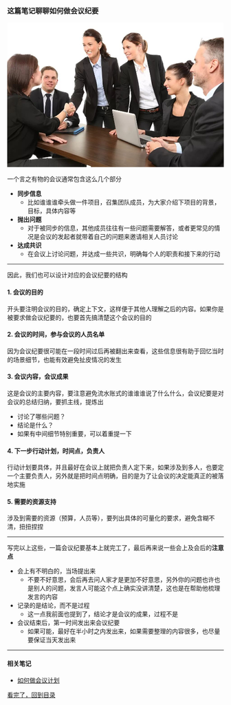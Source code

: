 ### 这篇笔记聊聊如何做会议纪要

![假装这里有一张图片](/static/img/meeting-1.png)

一个言之有物的会议通常包含这么几个部分

- **同步信息**
    - 比如谁谁谁牵头做一件项目，召集团队成员，为大家介绍下项目的背景，目标，具体内容等
- **抛出问题**
    - 对于被同步的信息，其他成员往往有一些问题需要解答，或者更常见的情况是会议的发起者就带着自己的问题来邀请相关人员讨论
- **达成共识**
    - 在会议上讨论问题，并达成一些共识，明确每个人的职责和接下来的行动

---

因此，我们也可以设计对应的会议纪要的结构

#### 1. 会议的目的

开头要注明会议的目的，确定上下文，这样便于其他人理解之后的内容。如果你是被要求做会议纪要的，也要首先搞清楚这个会议的目的

#### 2. 会议的时间，参与会议的人员名单

因为会议纪要很可能在一段时间过后再被翻出来查看，这些信息很有助于回忆当时的场景细节，也能有效避免扯皮情况的发生

#### 3. 会议内容，会议成果

这是会议的主要内容，要注意避免流水账式的谁谁谁说了什么什么，会议纪要是对会议的总结归纳，要抓主线，提炼出
- 讨论了哪些问题？
- 结论是什么？
- 如果有中间细节特别重要，可以着重提一下

#### 4. 下一步行动计划，时间点，负责人

行动计划要具体，并且最好在会议上就把负责人定下来，如果涉及到多人，也要定一个主要负责人，另外就是把时间点明确，目的是为了让会议的决定能真正的被落地实施

#### 5. 需要的资源支持

涉及到需要的资源（预算，人员等），要列出具体的可量化的要求，避免含糊不清，扭扭捏捏

---

写完以上这些，一篇会议纪要基本上就完工了，最后再来说一些会上及会后的**注意点**

- 会上有不明白的，当场提出来
    - 不要不好意思，会后再去问人家才是更加不好意思，另外你的问题也许也是别人的问题，发言人可能这个点上确实没讲清楚，这也是在帮助他梳理发言的内容
- 记录的是结论，而不是过程
    - 这一点我前面也提到了，结论才是会议的成果，过程不是
- 会议结束后，第一时间发出来会议纪要
    - 如果可能，最好在半小时之内发出来，如果需要整理的内容很多，也尽量要保证当天发出来

---

#### 相关笔记

- [如何做会议计划](meeting-agenda.md)


[看完了，回到目录](/README.md)